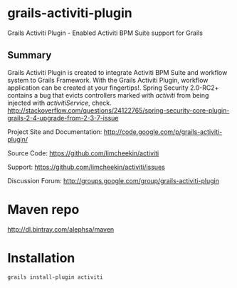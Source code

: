 # grails-activiti-plugin
Grails Activiti Plugin - Enabled Activiti BPM Suite support for Grails


## Summary
Grails Activiti Plugin is created to integrate Activiti BPM Suite and workflow system to Grails Framework. With the Grails Activiti Plugin, workflow application can be created at your fingertips!. Spring Security 2.0-RC2+ contains a bug that evicts controllers marked with *activiti* from being injected with *activitiService*, check.
http://stackoverflow.com/questions/24122765/spring-security-core-plugin-grails-2-4-upgrade-from-2-3-7-issue

Project Site and Documentation: http://code.google.com/p/grails-activiti-plugin/ 

Source Code: https://github.com/limcheekin/activiti 

Support: https://github.com/limcheekin/activiti/issues 

Discussion Forum: http://groups.google.com/group/grails-activiti-plugin

# Maven repo

http://dl.bintray.com/alephsa/maven

# Installation

```
grails install-plugin activiti
```
